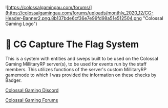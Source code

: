 
![https://colossalgamingau.com/forums/](https://colossalgamingau.com/forums/uploads/monthly_2020_12/CG-Header-Banner2.png.8b137bde6cf36e7e99fd98a51e512504.png "Colossal Gaming Logo")
# 🏁 CG Capture The Flag System
This is a system with entities and sweps built to be used on the Colossal Gaming MillitaryRP server(s), to be used for events run by the staff members. This utilizes functions of the server's custom MillitaryRP gamemode to which I was provided the information on these checks by Badger.

[Colossal Gaming Discord](https://discord.com/invite/c9HQNcYS)

[Colossal Gaming Forums](https://colossalgamingau.com/forums/)

